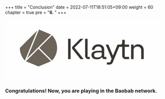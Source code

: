 +++
title = "Conclusion"
date = 2022-07-11T18:51:05+09:00
weight = 60
chapter = true
pre = "<b>6. </b>"
+++


![Klaytn Cypress_Logo](/images/Logo-baobab.png)
### Congratulations! Now, you are playing in the Baobab network.